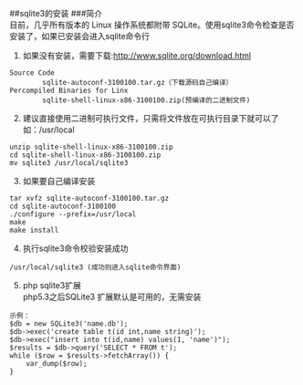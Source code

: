 ##sqlite3的安装
###简介  
目前，几乎所有版本的 Linux 操作系统都附带 SQLite。使用sqlite3命令检查是否安装了，如果已安装会进入sqlite命令行

1. 如果没有安装，需要下载:http://www.sqlite.org/download.html
```
Source Code
        sqlite-autoconf-3100100.tar.gz（下载源码自己编译）
Percompiled Binaries for Linx
        sqlite-shell-linux-x86-3100100.zip(预编译的二进制文件)
```

2. 建议直接使用二进制可执行文件，只需将文件放在可执行目录下就可以了如：/usr/local
```
unzip sqlite-shell-linux-x86-3100100.zip
cd sqlite-shell-linux-x86-3100100.zip
mv sqlite3 /usr/local/sqlite3
```

3. 如果要自己编译安装
```
tar xvfz sqlite-autoconf-3100100.tar.gz
cd sqlite-autoconf-3100100
./configure --prefix=/usr/local
make
make install
```

4. 执行sqlite3命令校验安装成功
```
/usr/local/sqlite3 (成功则进入sqlite命令界面)
```

5. php sqlite3扩展  
php5.3之后SQLite3 扩展默认是可用的，无需安装
```
示例：
$db = new SQLite3('name.db');
$db->exec('create table t(id int,name string)');
$db->exec("insert into t(id,name) values(1, 'name')");
$results = $db->query('SELECT * FROM t');
while ($row = $results->fetchArray()) {
    var_dump($row);
}
```
